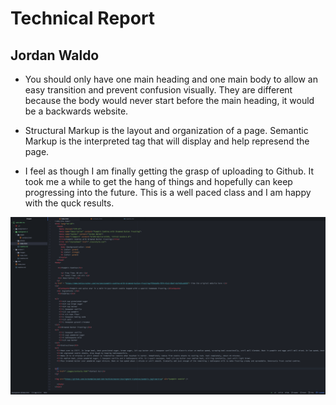 <h1>Technical Report</h1>
<h2>Jordan Waldo</h2>

<ul>
<p>
<li>You should only have one main heading and one main body to allow an easy transition and prevent confusion visually. They are different because the body would never start before the main heading, it would be a backwards website.
</P>
<p>
<li>Structural Markup is the layout and organization of a page. Semantic Markup is the interpreted tag that will display and help represend the page.
<p/>
<p>
<li>I feel as though I am finally getting the grasp of uploading to Github. It took me a while to get the hang of things and hopefully can keep progressing into the future. This is a well paced class and I am happy with the quck results.
</p>
</ul>
<img src="https://github.com/JordanWaldo/web-deb-hw/blob/master/Assingment-3/photos/Screen%20Shot%202018-10-12%20at%2012.25.52%20PM.png?raw=true" alt="Screensot">
